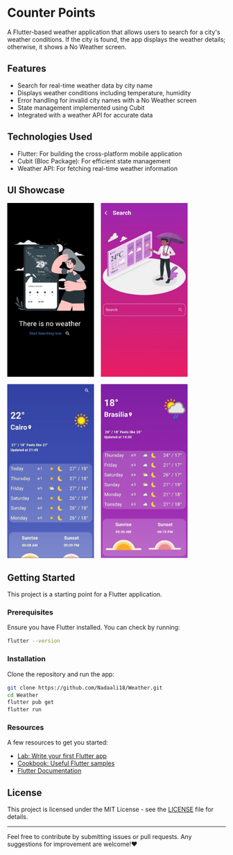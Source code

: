 # Counter Points

A Flutter-based weather application that allows users to search for a city's weather conditions. If the city is found, the app displays the weather details; otherwise, it shows a No Weather screen.

## Features
- Search for real-time weather data by city name
- Displays weather conditions including temperature, humidity
- Error handling for invalid city names with a No Weather screen
- State management implemented using Cubit
- Integrated with a weather API for accurate data

## Technologies Used
- Flutter: For building the cross-platform mobile application
- Cubit (Bloc Package): For efficient state management
- Weather API: For fetching real-time weather information

## UI Showcase

<p align="start">
  <img src="assets/images/noWeather.jpg" width="200" height="400">&nbsp;&nbsp;&nbsp; 
  <img src="assets/images/search.jpg" width="200" height="400">
</p>
<p align="start">
  <img src="assets/images/cairo.jpg" width="200" height="400">&nbsp;&nbsp;&nbsp; 
  <img src="assets/images/brasilia.jpg" width="200" height="400">
</p>

## Getting Started

This project is a starting point for a Flutter application.

### Prerequisites
Ensure you have Flutter installed. You can check by running:
```sh
flutter --version
```

### Installation
Clone the repository and run the app:
```sh
git clone https://github.com/Nadaali18/Weather.git
cd Weather
flutter pub get
flutter run
```

### Resources
A few resources to get you started:
- [Lab: Write your first Flutter app](https://docs.flutter.dev/get-started/codelab)
- [Cookbook: Useful Flutter samples](https://docs.flutter.dev/cookbook)
- [Flutter Documentation](https://docs.flutter.dev/)

## License
This project is licensed under the MIT License - see the [LICENSE](LICENSE) file for details.

---

Feel free to contribute by submitting issues or pull requests. Any suggestions for improvement are welcome!♥